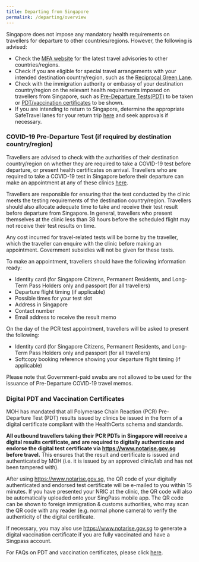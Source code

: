 ```yaml
---
title: Departing from Singapore
permalink: /departing/overview
---
```

Singapore does not impose any mandatory health requirements on travellers for departure to other countries/regions. However, the following is advised:
- Check the <a href="https://www.mfa.gov.sg/where-are-you-travelling-to" target="_blank">MFA website</a> for the latest travel advisories to other countries/regions.
- Check if you are eligible for special travel arrangements with your intended destination country/region, such as the <a href="/rgl/visiting-rgl-counterparts" target="_blank">Reciprocal Green Lane</a>.
- Check with the immigration authority or embassy of your destination country/region on the relevant health requirements imposed on travellers from Singapore, such as [Pre-Departure Tests(PDT)](#PDT) to be taken or [PDT/vaccination certificates](#certs) to be shown.
- If you are intending to return to Singapore, determine the appropriate SafeTravel lanes for your return trip <a href="/arriving/overview" target="_blank">here</a> and seek approvals if necessary.

<a id="PDT"></a>
### COVID-19 Pre-Departure Test (if required by destination country/region)

Travellers are advised to check with the authorities of their destination country/region on whether they are required to take a COVID-19 test before departure, or present health certificates on arrival. Travellers who are required to take a COVID-19 test in Singapore before their departure can make an appointment at any of these clinics [here](https://www.moh.gov.sg/licensing-and-regulation/regulations-guidelines-and-circulars/details/list-of-covid-19-swab-providers). 

Travellers are responsible for ensuring that the test conducted by the clinic meets the testing requirements of the destination country/region. Travellers should also allocate adequate time to take and receive their test result before departure from Singapore. In general, travellers who present themselves at the clinic less than 38 hours before the scheduled flight may not receive their test results on time.

Any cost incurred for travel-related tests will be borne by the traveller, which the traveller can enquire with the clinic before making an appointment. Government subsidies will not be given for these tests.

To make an appointment, travellers should have the following information ready:
- Identity card (for Singapore Citizens, Permanent Residents, and Long-Term Pass Holders only and passport (for all travellers)
- Departure flight timing (if applicable)
- Possible times for your test slot
- Address in Singapore
- Contact number
- Email address to receive the result memo

On the day of the PCR test appointment, travellers will be asked to present the following: 
- Identity card (for Singapore Citizens, Permanent Residents, and Long-Term Pass Holders only and passport (for all travellers)
- Softcopy booking reference showing your departure flight timing (if applicable)

Please note that Government-paid swabs are not allowed to be used for the issuance of Pre-Departure COVID-19 travel memos.

<a id="certs"></a>
### Digital PDT and Vaccination Certificates

MOH has mandated that all Polymerase Chain Reaction (PCR) Pre-Departure Test (PDT) results issued by clinics be issued in the form of a digital certificate compliant with the HealthCerts schema and standards. 

**All outbound travellers taking their PCR PDTs in Singapore will receive a digital results certificate, and are required to digitally authenticate and endorse the digital test certificate via <https://www.notarise.gov.sg> before travel.** This ensures that the result and certificate is issued and authenticated by MOH (i.e. it is issued by an approved clinic/lab and has not been tampered with).

After using <https://www.notarise.gov.sg>, the QR code of your digitally authenticated and endorsed test certificate will be e-mailed to you within 15 minutes. If you have presented your NRIC at the clinic, the QR code will also be automatically uploaded onto your SingPass mobile app. The QR code can be shown to foreign immigration & customs authorities, who may scan the QR code with any reader (e.g. normal phone camera) to verify the authenticity of the digital certificate.

If necessary, you may also use <https://www.notarise.gov.sg> to generate a digital vaccination certificate if you are fully vaccinated and have a Singpass account.

For FAQs on PDT and vaccination certificates, please click [here](/health/faq#outboundPDT).